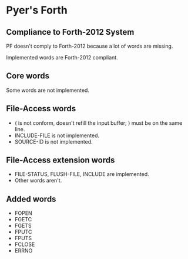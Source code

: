 # Pyer's Forth

## Compliance to Forth-2012 System

PF doesn't comply to Forth-2012 because a lot of words are missing.

Implemented words are Forth-2012 compliant.

## Core words

Some words are not implemented.

## File-Access words

- ( is not conform, doesn't refill the input buffer; ) must be on the same line.
- INCLUDE-FILE is not implemented.
- SOURCE-ID is not implemented.

## File-Access extension words

- FILE-STATUS, FLUSH-FILE, INCLUDE are implemented.
- Other words aren't.

## Added words

- FOPEN
- FGETC
- FGETS
- FPUTC
- FPUTS
- FCLOSE
- ERRNO

